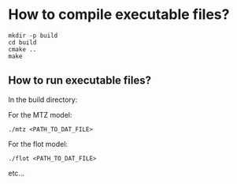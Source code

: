 # How to compile executable files?

```shell
mkdir -p build
cd build
cmake ..
make
```

## How to run executable files?

In the build directory:

For the MTZ model:

```shell
./mtz <PATH_TO_DAT_FILE>
```

For the flot model:

```shell
./flot <PATH_TO_DAT_FILE>
```

etc...
